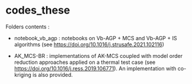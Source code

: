 # codes_these

Folders contents : 
  -  notebook_vb_agp : notebooks on Vb-AGP + MCS and Vb-AGP + IS algorithms (see https://doi.org/10.1016/j.strusafe.2021.102116)
  
  - AK_MCS-BR : implementations of AK-MCS coupled with model order reduction approaches applied on a thermal test case (see https://doi.org/10.1016/j.ress.2019.106771). An implementation with co-kriging is also provided. 
